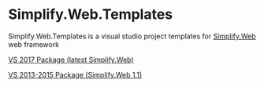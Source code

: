 Simplify.Web.Templates
=================

Simplify.Web.Templates is a visual studio project templates for [Simplify.Web](https://github.com/i4004/Simplify.Web) web framework

[VS 2017 Package (latest Simplify.Web)](https://marketplace.visualstudio.com/vsgallery/65202090-fe7b-409c-b33d-cc307da87297)

[VS 2013-2015 Package (Simplify.Web 1.1)](https://visualstudiogallery.msdn.microsoft.com/e5283471-281b-4485-bb7f-ebde9224b373) 
